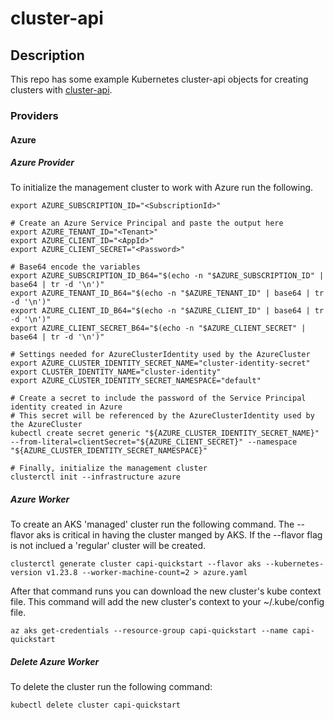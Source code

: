 # cluster-api

## Description

This repo has some example Kubernetes cluster-api objects for creating clusters with [cluster-api](https://cluster-api.sigs.k8s.io/).

### Providers

#### Azure

##### Azure Provider

To initialize the management cluster to work with Azure run the following.

```
export AZURE_SUBSCRIPTION_ID="<SubscriptionId>"

# Create an Azure Service Principal and paste the output here
export AZURE_TENANT_ID="<Tenant>"
export AZURE_CLIENT_ID="<AppId>"
export AZURE_CLIENT_SECRET="<Password>"

# Base64 encode the variables
export AZURE_SUBSCRIPTION_ID_B64="$(echo -n "$AZURE_SUBSCRIPTION_ID" | base64 | tr -d '\n')"
export AZURE_TENANT_ID_B64="$(echo -n "$AZURE_TENANT_ID" | base64 | tr -d '\n')"
export AZURE_CLIENT_ID_B64="$(echo -n "$AZURE_CLIENT_ID" | base64 | tr -d '\n')"
export AZURE_CLIENT_SECRET_B64="$(echo -n "$AZURE_CLIENT_SECRET" | base64 | tr -d '\n')"

# Settings needed for AzureClusterIdentity used by the AzureCluster
export AZURE_CLUSTER_IDENTITY_SECRET_NAME="cluster-identity-secret"
export CLUSTER_IDENTITY_NAME="cluster-identity"
export AZURE_CLUSTER_IDENTITY_SECRET_NAMESPACE="default"

# Create a secret to include the password of the Service Principal identity created in Azure
# This secret will be referenced by the AzureClusterIdentity used by the AzureCluster
kubectl create secret generic "${AZURE_CLUSTER_IDENTITY_SECRET_NAME}" --from-literal=clientSecret="${AZURE_CLIENT_SECRET}" --namespace "${AZURE_CLUSTER_IDENTITY_SECRET_NAMESPACE}"

# Finally, initialize the management cluster
clusterctl init --infrastructure azure
```
##### Azure Worker

To create an AKS 'managed' cluster run the following command.  The --flavor aks is critical in having the cluster
manged by AKS.  If the --flavor flag is not inclued a 'regular' cluster will be created.

```
clusterctl generate cluster capi-quickstart --flavor aks --kubernetes-version v1.23.8 --worker-machine-count=2 > azure.yaml

```

After that command runs you can download the new cluster's kube context file.  This command will add
the new cluster's context to your ~/.kube/config file.

```
az aks get-credentials --resource-group capi-quickstart --name capi-quickstart
```
##### Delete Azure Worker

To delete the cluster run the following command:

```
kubectl delete cluster capi-quickstart
```

